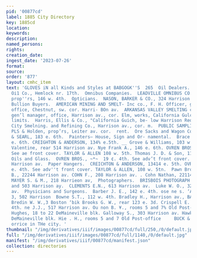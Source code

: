 ```yaml
---
pid: '00877cd'
label: 1885 City Directory
key: 1885cd
location: 
keywords: 
description: 
named_persons: 
rights: 
creation_date: 
ingest_date: '2023-07-26'
format: 
source: 
order: '877'
layout: cmhc_item
text: 'GLOVES iN all Kinds and Styles at BABGOGK''S  265  Oil Dealers.  Continental
  Oi1 Co., Hemlock nr. 17th.  Omnibus Companies.  LEADVILLE OMNIBUS CO., Scott & Allen,
  prop''rs, 146 w. 4th.  Opticians.  NASON, BARKER & CO., 324 Harrison av.  Ore and
  Bullion Buyers.  AMERICAN MINING AND SMELT- Inc co., F. H. Officer, gen’) man- ager,
  office, Chestnut, sw. cor. Harri- BOn av.  ARKANSAS VALLEY SMELTING co., C.T. Limberg,
  gen’l manager, office, Harrison av., cor. Elm, works, California Gulch, w. of city
  limits.  Harris, Ellis & Co., "California Guich, be- low Harrison Red. Wke,  Kansas
  City Smelning. and Refining Co., Harrison av., cor. m.  PUBLIC SAMPLING WORKS, Cha-
  PLS & Holden, prop’rs, Leiter av. cor.  rent.  Ore Sacks and Wagon Covers.  CGEORCE
  & SEARL, 183 e. 6th.  Painters— House, Sign and Or- namental.  Brace F. E., 113
  e. 6th. CREIGHTON & ANDERSON, 134% e.5th. __ Grove & Williams, 103 w. 3d. Laquerre
  Valentine, rear 514 Harrison av. Nye Frank A., 146 e. 6th. OVREN BROS., 1i9e¢.4th,
  See ae front cover. TAYLOR & ALLEN 108 w. 5th. Thomas J. D. & Son, 116 e. 4th.  Paints,
  Oils and Glass.  OVREN BROS., ~*~  19 ¢. 4th. See adv’t front cover. TAYLOR & ALLEN,  405
  Harrison av.  Paper Hangers.  CREICHTON & ANDERSON, 13414 e. 5th. OVREN BROS., 119
  e. 4th. See adv''t front cover. TAYLOR & ALLEN, 108 w. 5tn.  Pawn Brokers.  DAVIES
  B., 22244 Harrison av. COHN F., 208 Harrison av. . Cohn Nathan, 22114 Harrison av.
  MAYER S. & M., 218 Harrieon av,  Photographers.  BRISBOIS PHOTOGRAPH CALLERY 501
  and 503 Harrison ay.  CLEMENTS E.N., 613 Harrison av.  Luke W. O., 328 Harrison
  av.  Physicians and Surgeons.  Barber J. E., 142 e. 4th. ose ne s. ‘Arthur, 2 and
  3, 502 Harrison  Bowne S.T., 112 w. 4th. Bradley H., Harrison av., BAN cor. 5th.
  Bredin W. W.,3 Boston ‘bik Brooks G. W., rear 123 e. 3d. Crispell E. Pp, 313 w.
  4th. ne J.J., 517 Harrison av. Ou non B. ¥., rooms 5 and 7% Old Post- ce Byer &
  Hughes, 18 to 22 DeMaineville blk. Galloway S., 303 Harrison av. Hawkins A., 22
  DeMaineville blk. Hie . H., rooms 5 and 7 Old Post-office     BUCK & STEEL, "tsunancs
  orrice in THe city. '
thumbnail: "/img/derivatives/iiif/images/00877cd/full/250,/0/default.jpg"
full: "/img/derivatives/iiif/images/00877cd/full/1140,/0/default.jpg"
manifest: "/img/derivatives/iiif/00877cd/manifest.json"
collection: directories
---
```

